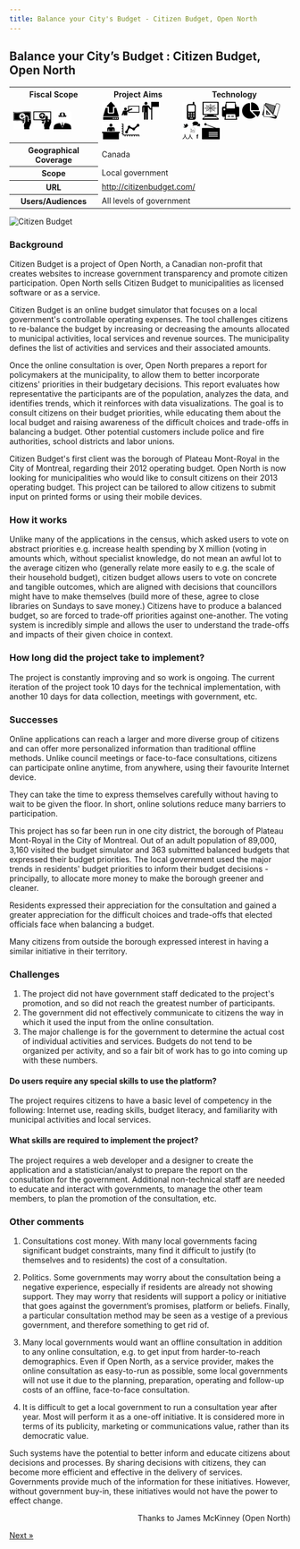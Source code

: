 ```yaml
---
title: Balance your City's Budget - Citizen Budget, Open North
---
```


## Balance your City’s Budget : Citizen Budget, Open North

<table class="iconmatrix">
    <tr class="icons">
        <th class="inner">Fiscal Scope</th>
        <th class="inner">Project Aims</th>
        <th>Technology</th>
    </tr>
    <tr class="iconbar">
        <td class="inner">
            <img src="images/revenue.png" class="" title="Revenue Side" />
            <img src="images/spending.png" class="" title="Spending Side" />
            <img src="images/invisible_money.png" class="no" title="Off-Budget" />
        </td>
        <td class="inner">
            <img src="images/upload.png" class="no" title="Publish Better Data" />
            <img src="images/educate.png" class="no" title="Educate Citizens" />
            <img src="images/citizen.png" class="" title="Facilitate Direct Participation"/>
            <img src="images/decision-maker.png" class="" title="Get Feedback to Policy Makers" />
            <img src="images/data_analysis.png" class="" title="Analyse and Understand Data" />
        </td>
        <td>
            <img src="images/mobile.png" class="no" title="Mobile Technology" />
            <img src="images/web.png" class="" title="Web-based Technology" />
            <img src="images/offline.png" class="no" title="Offline and Print on Demand" />
            <img src="images/piechart.png" class="no" title="Data Visualisation and Maps" />
            <img src="images/standards.png" class="no" title="Formats and Standards" />
            <img src="images/social_media.png" class="" title="Social Media" />
            <img src="images/radio.png" class="no" title="Radio" />
        </td>
    </tr>
    <tr>
        <th class="inner">Geographical Coverage</th>
        <td colspan="2">Canada</td>
    </tr>
    <tr>
	<tr>
	        <th class="inner">Scope</th>
	        <td colspan="2">Local government</td>
	</tr>
	    <tr>
        <th class="inner">URL</th>
        <td colspan="2"><a href="http://citizenbudget.com/">http://citizenbudget.com/</a></td>
    </tr>
    <tr>
        <th class="inner">Users/Audiences</th>
        <td colspan="2">All levels of government</td>
    </tr>
</table>

<img alt="Citizen Budget" src="http://farm8.staticflickr.com/7229/7272472996_6013c841d1_o.png" class="screenshot" />

### Background

Citizen Budget is a project of Open North, a Canadian non-profit that creates websites to increase government transparency and promote citizen participation. Open North sells Citizen Budget to municipalities as licensed software or as a service.

Citizen Budget is an online budget simulator that focuses on a local government's controllable operating expenses. The tool challenges citizens to re-balance the budget by increasing or decreasing the amounts allocated to municipal activities, local services and revenue sources. The municipality defines the list of activities and services and their associated amounts.

Once the online consultation is over, Open North prepares a report for policymakers at the municipality,  to allow them to better incorporate citizens' priorities in their budgetary decisions. This report evaluates how representative the participants are of the population, analyzes the data, and identifies trends, which it reinforces with data visualizations.
The goal is to consult citizens on their budget priorities, while educating them about the local budget and raising awareness of the difficult choices and trade-offs in balancing a budget. Other potential customers include police and fire authorities, school districts and labor unions.

Citizen Budget's first client was the borough of Plateau Mont-Royal in the City of Montreal, regarding their 2012 operating budget. Open North is now looking for municipalities who would like to consult citizens on their 2013 operating budget. This project can be tailored to allow citizens to submit input on printed forms or using their mobile devices.

### How it works

Unlike many of the applications in the census, which asked users to vote on abstract priorities e.g. increase health spending by X million (voting in amounts which, without specialist knowledge, do not mean an awful lot to the average citizen who (generally relate more easily to e.g. the scale of their household budget), citizen budget allows users to vote on concrete and tangible outcomes, which are aligned with decisions that councillors might have to make themselves (build more of these, agree to close libraries on Sundays to save money.) Citizens have to produce a balanced budget, so are forced to trade-off priorities against one-another. The voting system is incredibly simple and allows the user to understand the trade-offs and impacts of their given choice in context.

### How long did the project take to implement?

The project is constantly improving and so work is ongoing. The current iteration of the project took 10 days for the technical implementation, with another 10 days for data collection, meetings with government, etc.

### Successes

Online applications can reach a larger and more diverse group of citizens and can offer more personalized information than traditional offline methods. Unlike council meetings or face-to-face consultations, citizens can participate online anytime, from anywhere, using their favourite Internet device.

They can take the time to express themselves carefully without having to wait to be given the floor. In short, online solutions reduce many barriers to participation.

This project has so far been run in one city district, the borough of Plateau Mont-Royal in the City of Montreal. Out of an adult population of 89,000, 3,160 visited the budget simulator and 363 submitted balanced budgets that expressed their budget priorities. The local government used the major trends in residents' budget priorities to inform their budget decisions - principally, to allocate more money to make the borough greener and cleaner.

Residents expressed their appreciation for the consultation and gained a greater appreciation for the difficult choices and trade-offs that elected officials face when balancing a budget.

Many citizens from outside the borough expressed interest in having a similar initiative in their territory.

### Challenges

1. The project did not have government staff dedicated to the project's promotion, and so did not reach the greatest number of participants.
2. The government did not effectively communicate to citizens the way in which it used the input from the online consultation.
3. The major challenge is for the government to determine the actual cost of individual activities and services. Budgets do not tend to be organized per activity, and so a fair bit of work has to go into coming up with these numbers.

#### Do users require any special skills to use the platform?
The project requires citizens to have a basic level of competency in the following: Internet use, reading skills, budget literacy, and familiarity with municipal activities and local services.

#### What skills are required to implement the project?

The project requires a web developer and a designer to create the application and a statistician/analyst to prepare the report on the consultation for the government. Additional non-technical staff are needed to educate and interact with governments, to manage the other team members, to plan the promotion of the consultation, etc.

### Other comments

1. Consultations cost money. With many local governments facing significant budget constraints, many find it difficult to justify (to themselves and to residents) the cost of a consultation.

2. Politics. Some governments may worry about the consultation being a negative experience, especially if residents are already not showing support. They may worry that residents will support a policy or initiative that goes against the government’s promises, platform or beliefs. Finally, a particular consultation method may be seen as a vestige of a previous government, and therefore something to get rid of.

3. Many local governments would want an offline consultation in addition to any online consultation, e.g. to get input from harder-to-reach demographics. Even if Open North, as a service provider, makes the online consultation as easy-to-run as possible, some local governments will not use it due to the planning, preparation, operating and follow-up costs of an offline, face-to-face consultation.

4. It is difficult to get a local government to run a consultation year after year. Most will perform it as a one-off initiative. It is considered more in terms of its publicity, marketing or communications value, rather than its democratic value.

Such systems have the potential to better inform and educate citizens about decisions and processes. By sharing decisions with citizens, they can become more efficient and effective in the delivery of services. Governments provide much of the information for these initiatives. However, without government buy-in, these initiatives would not have the power to effect change.

<p style="text-align: right">Thanks to James McKinney (Open North)</p>

<div class="pull-right"><a class="btn btn-default btn-mini" href="../chapter6-6">Next &raquo;</a></div>

